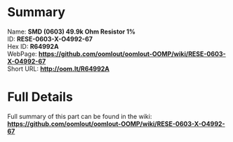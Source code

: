 
Summary
=================
  
Name: __SMD (0603) 49.9k Ohm Resistor 1%__    
ID: __RESE-0603-X-O4992-67__   
Hex ID: __R64992A__   
WebPage: __https://github.com/oomlout/oomlout-OOMP/wiki/RESE-0603-X-O4992-67__   
Short URL: __http://oom.lt/R64992A__   

Full Details
==========================
Full summary of this part can be found in the wiki:   
__https://github.com/oomlout/oomlout-OOMP/wiki/RESE-0603-X-O4992-67__    

